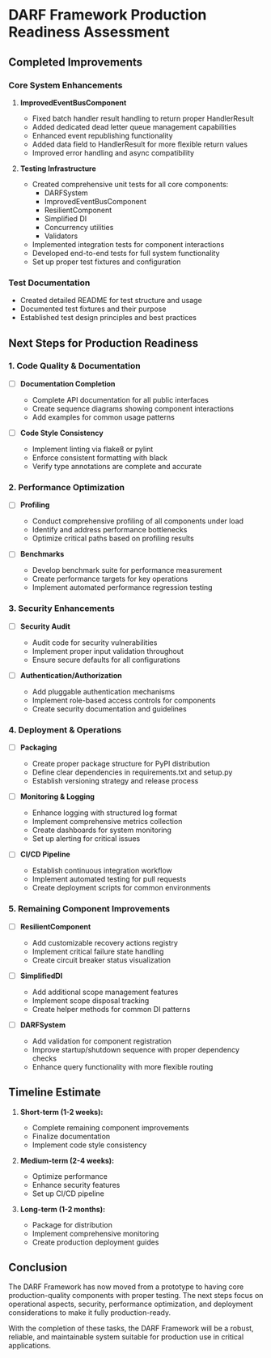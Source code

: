 # DARF Framework Production Readiness Assessment

## Completed Improvements

### Core System Enhancements

1. **ImprovedEventBusComponent**
   - Fixed batch handler result handling to return proper HandlerResult
   - Added dedicated dead letter queue management capabilities
   - Enhanced event republishing functionality
   - Added data field to HandlerResult for more flexible return values
   - Improved error handling and async compatibility

2. **Testing Infrastructure**
   - Created comprehensive unit tests for all core components:
     - DARFSystem
     - ImprovedEventBusComponent
     - ResilientComponent
     - Simplified DI
     - Concurrency utilities
     - Validators
   - Implemented integration tests for component interactions
   - Developed end-to-end tests for full system functionality
   - Set up proper test fixtures and configuration

### Test Documentation
   - Created detailed README for test structure and usage
   - Documented test fixtures and their purpose
   - Established test design principles and best practices

## Next Steps for Production Readiness

### 1. Code Quality & Documentation

- [ ] **Documentation Completion**
   - Complete API documentation for all public interfaces
   - Create sequence diagrams showing component interactions
   - Add examples for common usage patterns

- [ ] **Code Style Consistency**
   - Implement linting via flake8 or pylint
   - Enforce consistent formatting with black
   - Verify type annotations are complete and accurate

### 2. Performance Optimization

- [ ] **Profiling**
   - Conduct comprehensive profiling of all components under load
   - Identify and address performance bottlenecks
   - Optimize critical paths based on profiling results

- [ ] **Benchmarks**
   - Develop benchmark suite for performance measurement
   - Create performance targets for key operations
   - Implement automated performance regression testing

### 3. Security Enhancements

- [ ] **Security Audit**
   - Audit code for security vulnerabilities
   - Implement proper input validation throughout
   - Ensure secure defaults for all configurations

- [ ] **Authentication/Authorization**
   - Add pluggable authentication mechanisms
   - Implement role-based access controls for components
   - Create security documentation and guidelines

### 4. Deployment & Operations

- [ ] **Packaging**
   - Create proper package structure for PyPI distribution
   - Define clear dependencies in requirements.txt and setup.py
   - Establish versioning strategy and release process

- [ ] **Monitoring & Logging**
   - Enhance logging with structured log format
   - Implement comprehensive metrics collection
   - Create dashboards for system monitoring
   - Set up alerting for critical issues

- [ ] **CI/CD Pipeline**
   - Establish continuous integration workflow
   - Implement automated testing for pull requests
   - Create deployment scripts for common environments

### 5. Remaining Component Improvements

- [ ] **ResilientComponent**
   - Add customizable recovery actions registry
   - Implement critical failure state handling
   - Create circuit breaker status visualization

- [ ] **SimplifiedDI**
   - Add additional scope management features
   - Implement scope disposal tracking
   - Create helper methods for common DI patterns

- [ ] **DARFSystem**
   - Add validation for component registration
   - Improve startup/shutdown sequence with proper dependency checks
   - Enhance query functionality with more flexible routing

## Timeline Estimate

1. **Short-term (1-2 weeks):**
   - Complete remaining component improvements
   - Finalize documentation
   - Implement code style consistency

2. **Medium-term (2-4 weeks):**
   - Optimize performance
   - Enhance security features
   - Set up CI/CD pipeline

3. **Long-term (1-2 months):**
   - Package for distribution
   - Implement comprehensive monitoring
   - Create production deployment guides

## Conclusion

The DARF Framework has now moved from a prototype to having core production-quality components with proper testing. The next steps focus on operational aspects, security, performance optimization, and deployment considerations to make it fully production-ready.

With the completion of these tasks, the DARF Framework will be a robust, reliable, and maintainable system suitable for production use in critical applications.
